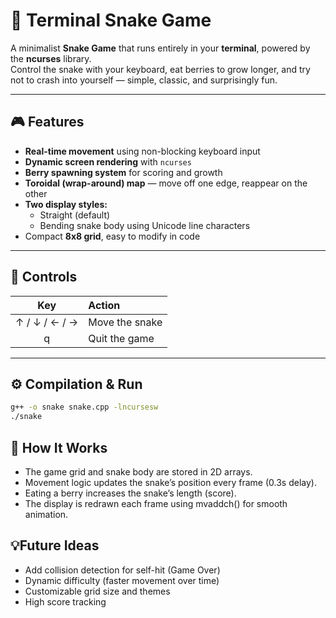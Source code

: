 # 🐍 Terminal Snake Game

A minimalist **Snake Game** that runs entirely in your **terminal**, powered by the **ncurses** library.  
Control the snake with your keyboard, eat berries to grow longer, and try not to crash into yourself — simple, classic, and surprisingly fun.

---

## 🎮 Features
- **Real-time movement** using non-blocking keyboard input  
- **Dynamic screen rendering** with `ncurses`  
- **Berry spawning system** for scoring and growth  
- **Toroidal (wrap-around) map** — move off one edge, reappear on the other  
- **Two display styles:**  
  - Straight (default)  
  - Bending snake body using Unicode line characters  
- Compact **8x8 grid**, easy to modify in code

---

## 🧩 Controls

| Key | Action |
|:---:|:--------|
| ↑ / ↓ / ← / → | Move the snake |
| q | Quit the game |

---

## ⚙️ Compilation & Run

```bash
g++ -o snake snake.cpp -lncursesw
./snake
```

## 🧠 How It Works

- The game grid and snake body are stored in 2D arrays.
- Movement logic updates the snake’s position every frame (0.3s delay).
- Eating a berry increases the snake’s length (score).
- The display is redrawn each frame using mvaddch() for smooth animation.

## 💡Future Ideas

- Add collision detection for self-hit (Game Over)
- Dynamic difficulty (faster movement over time)
- Customizable grid size and themes
- High score tracking